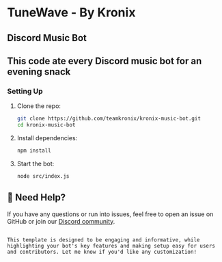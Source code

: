 # TuneWave - By Kronix

## Discord Music Bot
## This code ate every Discord music bot for an evening snack 

### Setting Up

1. Clone the repo:
   ```bash
   git clone https://github.com/teamkronix/kronix-music-bot.git
   cd kronix-music-bot
   ```

2. Install dependencies:
   ```bash
   npm install
   ```

3. Start the bot:
   ```bash
   node src/index.js
   ```

## 🤖 Need Help?

If you have any questions or run into issues, feel free to open an issue on GitHub or join our [Discord community](https://discord.gg/teamkronix).

```

This template is designed to be engaging and informative, while highlighting your bot's key features and making setup easy for users and contributors. Let me know if you'd like any customization!

